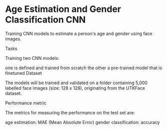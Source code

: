 # Age Estimation and Gender Classification CNN
 
Training CNN models to estimate a person's age and gender using face images.

Tasks

Training two CNN models:

one is defined and trained from scratch
the other a pre-trained model that is finetuned
Dataset

The models will be trained and validated on a folder containing 5,000 labelled face images (size: 128 x 128), originating from the UTKFace dataset.

Performance metric

The metrics for measuring the performance on the test set are:

age estimation: MAE (Mean Absolute Error)
gender classification: accuracy
